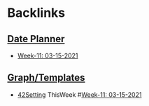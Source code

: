 
# Backlinks
## [Date Planner](<Date Planner.md>)
- [Week-11: 03-15-2021](<Week-11: 03-15-2021.md>)

## [Graph/Templates](<Graph/Templates.md>)
- [42Setting](<42Setting.md>) ThisWeek #[Week-11: 03-15-2021](<Week-11: 03-15-2021.md>)

